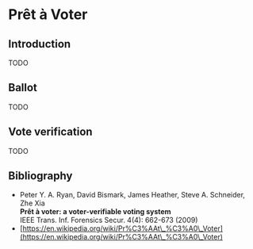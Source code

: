 # Prêt à Voter

## Introduction

TODO

## Ballot

TODO

## Vote verification

TODO

## Bibliography

* Peter Y. A. Ryan, David Bismark, James Heather, Steve A. Schneider, Zhe Xia\
  **Prêt à voter: a voter-verifiable voting system**\
  IEEE Trans. Inf. Forensics Secur. 4(4): 662-673 (2009)
* [https://en.wikipedia.org/wiki/Pr%C3%AAt\_%C3%A0\_Voter](https://en.wikipedia.org/wiki/Pr%C3%AAt\_%C3%A0\_Voter)
